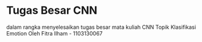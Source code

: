 # Tugas Besar CNN
dalam rangka menyelesaikan tugas besar mata kuliah CNN
Topik Klasifikasi Emotion
Oleh Fitra Ilham - 1103130067
